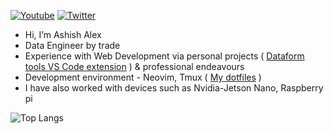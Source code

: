 <a href="https://www.youtube.com/@ashishalex10"><img src="https://img.shields.io/youtube/channel/subscribers/UCTXeZL2z8QM68528mh3vKsQ?style=social" alt="Youtube" /></a>
<a href="https://twitter.com/AshishAlex10"><img src="https://img.shields.io/twitter/follow/AshishAlex10?label=Twitter&style=social" alt="Twitter"></a>

- Hi, I’m Ashish Alex 
- Data Engineer by trade
- Experience with Web Development via personal projects ( [Dataform tools VS Code extension](https://marketplace.visualstudio.com/items?itemName=ashishalex.dataform-lsp-vscode) ) & professional endeavours
- Development environment - Neovim, Tmux ( [My dotfiles](https://github.com/ashish10alex/system-setup) ) 
- I have also worked with devices such as Nvidia-Jetson Nano, Raspberry pi

![Top Langs](https://github-readme-stats.vercel.app/api/top-langs/?username=ashish10alex&count_private=true&theme=graywhite&layout=compact&langs_count=8)

